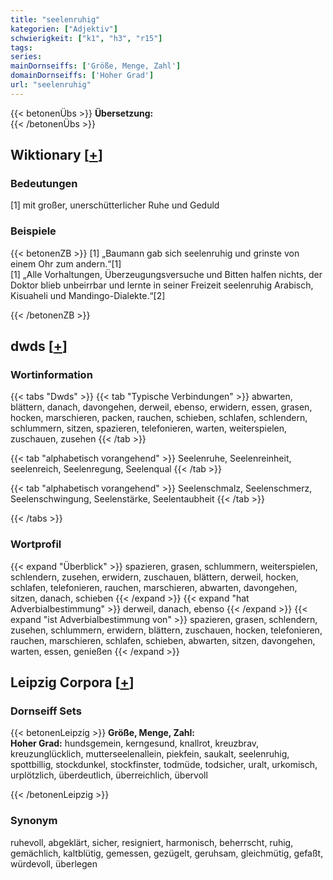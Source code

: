 ```yaml
---
title: "seelenruhig"
kategorien: ["Adjektiv"]
schwierigkeit: ["k1", "h3", "r15"]
tags:
series:
mainDornseiffs: ['Größe, Menge, Zahl']
domainDornseiffs: ['Hoher Grad']
url: "seelenruhig"
---
```


{{< betonenÜbs >}}
**Übersetzung:**  
{{< /betonenÜbs >}}

## Wiktionary [[+](https://de.wiktionary.org/wiki/seelenruhig)]

### Bedeutungen
[1] mit großer, unerschütterlicher Ruhe und Geduld  

### Beispiele
{{< betonenZB >}}
[1] „Baumann gab sich seelenruhig und grinste von einem Ohr zum andern.“[1]  
[1] „Alle Vorhaltungen, Überzeugungsversuche und Bitten halfen nichts, der Doktor blieb unbeirrbar und lernte in seiner Freizeit seelenruhig Arabisch, Kisuaheli und Mandingo-Dialekte.“[2]  

{{< /betonenZB >}}


## dwds [[+](https://www.dwds.de/wb/seelenruhig)]

### Wortinformation
{{< tabs "Dwds" >}}
{{< tab "Typische Verbindungen" >}}
abwarten, blättern, danach, davongehen, derweil, ebenso, erwidern, essen, grasen, hocken, marschieren, packen, rauchen, schieben, schlafen, schlendern, schlummern, sitzen, spazieren, telefonieren, warten, weiterspielen, zuschauen, zusehen
{{< /tab >}}

{{< tab "alphabetisch vorangehend" >}}
Seelenruhe, Seelenreinheit, seelenreich, Seelenregung, Seelenqual
{{< /tab >}}

{{< tab "alphabetisch vorangehend" >}}
Seelenschmalz, Seelenschmerz, Seelenschwingung, Seelenstärke, Seelentaubheit
{{< /tab >}}

{{< /tabs >}}

### Wortprofil
{{< expand "Überblick" >}} spazieren, grasen, schlummern, weiterspielen, schlendern, zusehen, erwidern, zuschauen, blättern, derweil, hocken, schlafen, telefonieren, rauchen, marschieren, abwarten, davongehen, sitzen, danach, schieben {{< /expand >}}
{{< expand "hat Adverbialbestimmung" >}} derweil, danach, ebenso {{< /expand >}}
{{< expand "ist Adverbialbestimmung von" >}} spazieren, grasen, schlendern, zusehen, schlummern, erwidern, blättern, zuschauen, hocken, telefonieren, rauchen, marschieren, schlafen, schieben, abwarten, sitzen, davongehen, warten, essen, genießen {{< /expand >}}

## Leipzig Corpora [[+](https://corpora.uni-leipzig.de/en/res?word=seelenruhig&corpusId=deu_newscrawl-public_2018)]

### Dornseiff Sets
{{< betonenLeipzig >}}
**Größe, Menge, Zahl:**  
**Hoher Grad:** hundsgemein, kerngesund, knallrot, kreuzbrav, kreuzunglücklich, mutterseelenallein, piekfein, saukalt, seelenruhig, spottbillig, stockdunkel, stockfinster, todmüde, todsicher, uralt, urkomisch, urplötzlich, überdeutlich, überreichlich, übervoll  

{{< /betonenLeipzig >}}

### Synonym
ruhevoll, abgeklärt, sicher, resigniert, harmonisch, beherrscht, ruhig, gemächlich, kaltblütig, gemessen, gezügelt, geruhsam, gleichmütig, gefaßt, würdevoll, überlegen

